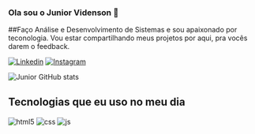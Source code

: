 ### Ola sou o Junior Videnson 👋
##Faço Análise e Desenvolvimento de Sistemas e sou apaixonado por teconologia. Vou estar compartilhando meus projetos por aqui, pra vocês darem o feedback.

[![Linkedin](https://img.shields.io/badge/LinkedIn-0077B5?style=for-the-badge&logo=linkedin&logoColor=white)](https://www.linkedin.com/in/junior-dange-ba1356257/)
[![Instagram](https://img.shields.io/badge/Instagram-E4405F?style=for-the-badge&logo=instagram&logoColor=white)](https://www.instagram.com/dange_junior/?next=%2F)

![Junior GitHub stats](https://github-readme-stats.vercel.app/api?username=Juniordang&show_icons=true&theme=dracula&count_private=true)
## Tecnologias que eu uso no meu dia
<div style="display: inline_block">
  <img align="center" alt="html5" src="https://img.shields.io/badge/HTML5-E34F26?style=for-the-badge&logo=html5&logoColor=white" />
  <img align="center" alt="css" src="https://img.shields.io/badge/CSS3-1572B6?style=for-the-badge&logo=css3&logoColor=white" />
  <img align="center" alt="js" src="https://img.shields.io/badge/JavaScript-F7DF1E?style=for-the-badge&logo=javascript&logoColor=black" />
</div><br/>
